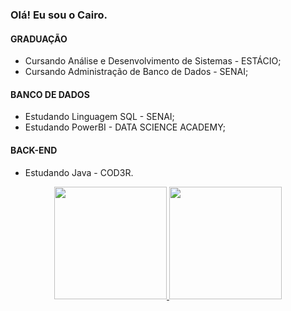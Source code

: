 ### Olá! Eu sou o Cairo.

#### GRADUAÇÃO
- Cursando Análise e Desenvolvimento de Sistemas - ESTÁCIO;
- Cursando Administração de Banco de Dados - SENAI;

#### BANCO DE DADOS
- Estudando Linguagem SQL - SENAI;
- Estudando PowerBI - DATA SCIENCE ACADEMY;

#### BACK-END
- Estudando Java - COD3R.

<div align="center">
  <a href="https://github.com/cairodf">
  <img height="180em" src="https://github-readme-stats.vercel.app/api?username=cairodf&show_icons=true&theme=dark&include_all_commits=true&count_private=false"/>
  <img height="180em" src="https://github-readme-stats.vercel.app/api/top-langs/?username=cairodf&layout=compact&langs_count=7&theme=dark"/>
</div>
  

